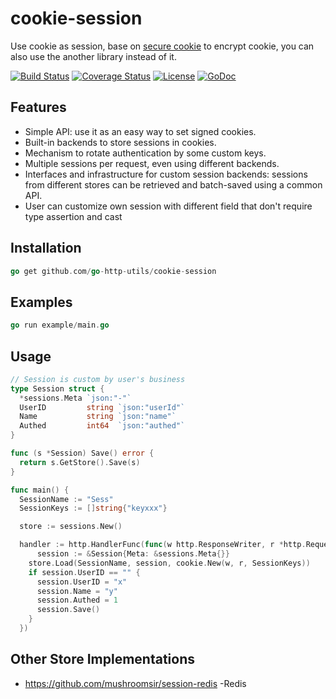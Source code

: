 # cookie-session

Use cookie as session, base on [secure cookie](https://github.com/go-http-utils/cookie) to encrypt cookie, you can also use the another library instead of it.

[![Build Status](https://travis-ci.org/go-http-utils/cookie-session.svg?branch=master)](https://travis-ci.org/go-http-utils/cookie-session)
[![Coverage Status](http://img.shields.io/coveralls/go-http-utils/cookie-session.svg?style=flat-square)](https://coveralls.io/r/go-http-utils/cookie-session)
[![License](http://img.shields.io/badge/license-mit-blue.svg?style=flat-square)](https://raw.githubusercontent.com/go-http-utils/cookie-session/master/LICENSE)
[![GoDoc](http://img.shields.io/badge/go-documentation-blue.svg?style=flat-square)](http://godoc.org/github.com/go-http-utils/cookie-session)

## Features

* Simple API: use it as an easy way to set signed cookies.
* Built-in backends to store sessions in cookies.
* Mechanism to rotate authentication by some custom keys.
* Multiple sessions per request, even using different backends.
* Interfaces and infrastructure for custom session backends: sessions from
  different stores can be retrieved and batch-saved using a common API.
* User can customize own session with different field that don't require type assertion and cast

## Installation

```go
go get github.com/go-http-utils/cookie-session
```

## Examples

```go
go run example/main.go
```

## Usage

```go
// Session is custom by user's business
type Session struct {
  *sessions.Meta `json:"-"`
  UserID         string `json:"userId"`
  Name           string `json:"name"`
  Authed         int64  `json:"authed"`
}

func (s *Session) Save() error {
  return s.GetStore().Save(s)
}

func main() {
  SessionName := "Sess"
  SessionKeys := []string{"keyxxx"}

  store := sessions.New()

  handler := http.HandlerFunc(func(w http.ResponseWriter, r *http.Request) {
      session := &Session{Meta: &sessions.Meta{}}
    store.Load(SessionName, session, cookie.New(w, r, SessionKeys))
    if session.UserID == "" {
      session.UserID = "x"
      session.Name = "y"
      session.Authed = 1
      session.Save()
    }
  })
```

## Other Store Implementations

* https://github.com/mushroomsir/session-redis -Redis